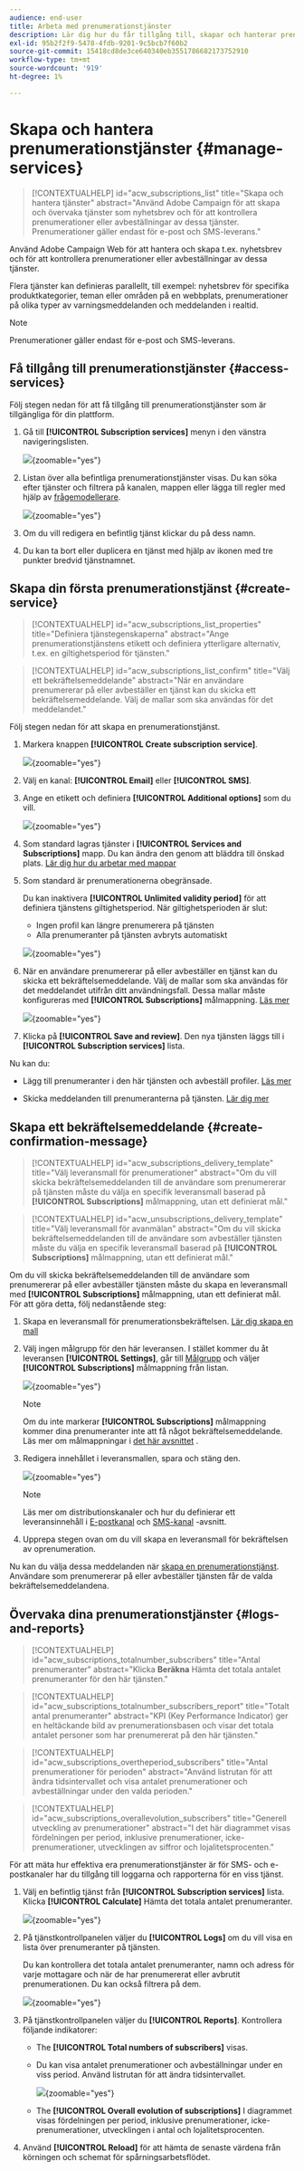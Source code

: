 ```yaml
---
audience: end-user
title: Arbeta med prenumerationstjänster
description: Lär dig hur du får tillgång till, skapar och hanterar prenumerationstjänster på Adobe Campaign Web
exl-id: 95b2f2f9-5478-4fdb-9201-9c5bcb7f60b2
source-git-commit: 15418cd8de3ce640340eb3551786682173752910
workflow-type: tm+mt
source-wordcount: '919'
ht-degree: 1%

---
```


# Skapa och hantera prenumerationstjänster {#manage-services}

>[!CONTEXTUALHELP]
>id="acw_subscriptions_list"
>title="Skapa och hantera tjänster"
>abstract="Använd Adobe Campaign för att skapa och övervaka tjänster som nyhetsbrev och för att kontrollera prenumerationer eller avbeställningar av dessa tjänster. Prenumerationer gäller endast för e-post och SMS-leverans."

Använd Adobe Campaign Web för att hantera och skapa t.ex. nyhetsbrev och för att kontrollera prenumerationer eller avbeställningar av dessa tjänster.

Flera tjänster kan definieras parallellt, till exempel: nyhetsbrev för specifika produktkategorier, teman eller områden på en webbplats, prenumerationer på olika typer av varningsmeddelanden och meddelanden i realtid.

>[!NOTE]
>
>Prenumerationer gäller endast för e-post och SMS-leverans.

## Få tillgång till prenumerationstjänster {#access-services}

Följ stegen nedan för att få tillgång till prenumerationstjänster som är tillgängliga för din plattform.

1. Gå till **[!UICONTROL Subscription services]** menyn i den vänstra navigeringslisten.

   ![](assets/service-list.png){zoomable=&quot;yes&quot;}

1. Listan över alla befintliga prenumerationstjänster visas. Du kan söka efter tjänster och filtrera på kanalen, mappen eller lägga till regler med hjälp av [frågemodellerare](../query/query-modeler-overview.md).

   ![](assets/service-filters.png){zoomable=&quot;yes&quot;}

1. Om du vill redigera en befintlig tjänst klickar du på dess namn.

1. Du kan ta bort eller duplicera en tjänst med hjälp av ikonen med tre punkter bredvid tjänstnamnet.<!--so all subscribers are unsubscribed - need to mention?-->

## Skapa din första prenumerationstjänst {#create-service}

>[!CONTEXTUALHELP]
>id="acw_subscriptions_list_properties"
>title="Definiera tjänstegenskaperna"
>abstract="Ange prenumerationstjänstens etikett och definiera ytterligare alternativ, t.ex. en giltighetsperiod för tjänsten."

>[!CONTEXTUALHELP]
>id="acw_subscriptions_list_confirm"
>title="Välj ett bekräftelsemeddelande"
>abstract="När en användare prenumererar på eller avbeställer en tjänst kan du skicka ett bekräftelsemeddelande. Välj de mallar som ska användas för det meddelandet."

Följ stegen nedan för att skapa en prenumerationstjänst.

1. Markera knappen **[!UICONTROL Create subscription service]**.

   ![](assets/service-create-button.png){zoomable=&quot;yes&quot;}

1. Välj en kanal: **[!UICONTROL Email]** eller **[!UICONTROL SMS]**.

1. Ange en etikett och definiera **[!UICONTROL Additional options]** som du vill.

   ![](assets/service-create-properties.png){zoomable=&quot;yes&quot;}

1. Som standard lagras tjänster i **[!UICONTROL Services and Subscriptions]** mapp. Du kan ändra den genom att bläddra till önskad plats. [Lär dig hur du arbetar med mappar](../get-started/permissions.md#folders)

1. Som standard är prenumerationerna obegränsade.

   Du kan inaktivera **[!UICONTROL Unlimited validity period]** för att definiera tjänstens giltighetsperiod. När giltighetsperioden är slut:
   * Ingen profil kan längre prenumerera på tjänsten
   * Alla prenumeranter på tjänsten avbryts automatiskt

   ![](assets/service-create-validity-period.png){zoomable=&quot;yes&quot;}

1. När en användare prenumererar på eller avbeställer en tjänst kan du skicka ett bekräftelsemeddelande. Välj de mallar som ska användas för det meddelandet utifrån ditt användningsfall. Dessa mallar måste konfigureras med **[!UICONTROL Subscriptions]** målmappning. [Läs mer](#create-confirmation-message)

   ![](assets/service-create-confirmation-msg.png){zoomable=&quot;yes&quot;}

1. Klicka på **[!UICONTROL Save and review]**. Den nya tjänsten läggs till i **[!UICONTROL Subscription services]** lista.

Nu kan du:

* Lägg till prenumeranter i den här tjänsten och avbeställ profiler. [Läs mer](../msg/send-to-subscribers.md)

* Skicka meddelanden till prenumeranterna på tjänsten. [Lär dig mer](../msg/send-to-subscribers.md)

## Skapa ett bekräftelsemeddelande {#create-confirmation-message}

>[!CONTEXTUALHELP]
>id="acw_subscriptions_delivery_template"
>title="Välj leveransmall för prenumerationer"
>abstract="Om du vill skicka bekräftelsemeddelanden till de användare som prenumererar på tjänsten måste du välja en specifik leveransmall baserad på **[!UICONTROL Subscriptions]** målmappning, utan ett definierat mål."


>[!CONTEXTUALHELP]
>id="acw_unsubscriptions_delivery_template"
>title="Välj leveransmall för avanmälan"
>abstract="Om du vill skicka bekräftelsemeddelanden till de användare som avbeställer tjänsten måste du välja en specifik leveransmall baserad på **[!UICONTROL Subscriptions]** målmappning, utan ett definierat mål."

Om du vill skicka bekräftelsemeddelanden till de användare som prenumererar på eller avbeställer tjänsten måste du skapa en leveransmall med **[!UICONTROL Subscriptions]** målmappning, utan ett definierat mål. För att göra detta, följ nedanstående steg:

1. Skapa en leveransmall för prenumerationsbekräftelsen. [Lär dig skapa en mall](../msg/delivery-template.md)

1. Välj ingen målgrupp för den här leveransen. I stället kommer du åt leveransen **[!UICONTROL Settings]**, går till [Målgrupp](../advanced-settings/delivery-settings.md#audience) och väljer **[!UICONTROL Subscriptions]** målmappning från listan.

   ![](assets/service-confirmation-template-mapping.png){zoomable=&quot;yes&quot;}

   >[!NOTE]
   >
   >Om du inte markerar  **[!UICONTROL Subscriptions]** målmappning kommer dina prenumeranter inte att få något bekräftelsemeddelande. Läs mer om målmappningar i [det här avsnittet](../audience/targeting-dimensions.md) .

1. Redigera innehållet i leveransmallen, spara och stäng den.

   ![](assets/service-confirmation-template.png){zoomable=&quot;yes&quot;}

   >[!NOTE]
   >
   >Läs mer om distributionskanaler och hur du definierar ett leveransinnehåll i [E-postkanal](../email/create-email.md) och [SMS-kanal](../sms/create-sms.md) -avsnitt.

1. Upprepa stegen ovan om du vill skapa en leveransmall för bekräftelsen av oprenumeration.

Nu kan du välja dessa meddelanden när [skapa en prenumerationstjänst](#create-service). Användare som prenumererar på eller avbeställer tjänsten får de valda bekräftelsemeddelandena.

## Övervaka dina prenumerationstjänster {#logs-and-reports}

>[!CONTEXTUALHELP]
>id="acw_subscriptions_totalnumber_subscribers"
>title="Antal prenumeranter"
>abstract="Klicka **Beräkna** Hämta det totala antalet prenumeranter för den här tjänsten."

>[!CONTEXTUALHELP]
>id="acw_subscriptions_totalnumber_subscribers_report"
>title="Totalt antal prenumeranter"
>abstract="KPI (Key Performance Indicator) ger en heltäckande bild av prenumerationsbasen och visar det totala antalet personer som har prenumererat på den här tjänsten."

>[!CONTEXTUALHELP]
>id="acw_subscriptions_overtheperiod_subscribers"
>title="Antal prenumerationer för perioden"
>abstract="Använd listrutan för att ändra tidsintervallet och visa antalet prenumerationer och avbeställningar under den valda perioden."

>[!CONTEXTUALHELP]
>id="acw_subscriptions_overallevolution_subscribers"
>title="Generell utveckling av prenumerationer"
>abstract="I det här diagrammet visas fördelningen per period, inklusive prenumerationer, icke-prenumerationer, utvecklingen av siffror och lojalitetsprocenten."

För att mäta hur effektiva era prenumerationstjänster är för SMS- och e-postkanaler har du tillgång till loggarna och rapporterna för en viss tjänst.

1. Välj en befintlig tjänst från **[!UICONTROL Subscription services]** lista. Klicka **[!UICONTROL Calculate]** Hämta det totala antalet prenumeranter.

   ![](assets/service-logs-subscribers-count.png){zoomable=&quot;yes&quot;}

1. På tjänstkontrollpanelen väljer du **[!UICONTROL Logs]** om du vill visa en lista över prenumeranter på tjänsten.

   Du kan kontrollera det totala antalet prenumeranter, namn och adress för varje mottagare och när de har prenumererat eller avbrutit prenumerationen. Du kan också filtrera på dem.

   ![](assets/service-logs.png){zoomable=&quot;yes&quot;}

1. På tjänstkontrollpanelen väljer du **[!UICONTROL Reports]**. Kontrollera följande indikatorer:

   * The **[!UICONTROL Total numbers of subscribers]** visas.

   * Du kan visa antalet prenumerationer och avbeställningar under en viss period. Använd listrutan för att ändra tidsintervallet.

     ![](assets/service-reports.png){zoomable=&quot;yes&quot;}

   * The **[!UICONTROL Overall evolution of subscriptions]** I diagrammet visas fördelningen per period, inklusive prenumerationer, icke-prenumerationer, utvecklingen i antal och lojalitetsprocenten.<!--what is Registered?-->

1. Använd **[!UICONTROL Reload]** för att hämta de senaste värdena från körningen och schemat för spårningsarbetsflödet.

<!--## Best practices {#best-practices}

It is recommended to send a confirmation message to the new subscribers of a service. To do so, create a delivery template and select it when creating a subscription service. [Learn more](#create-confirmation-message).

Send communications targeting your subscribers only. [Learn how](../msg/send-to-subscribers.md)

Always provide your subscribers the capability to unsubscribe from your services. [Learn how](consent.md#email-opt-out)

* When creating a confirmation message:

    * Do not select an audience for this delivery.

    * Select the **[!UICONTROL Subscriptions]** target mapping. Otherwise, your subscribers will not receive the confirmation message.
-->